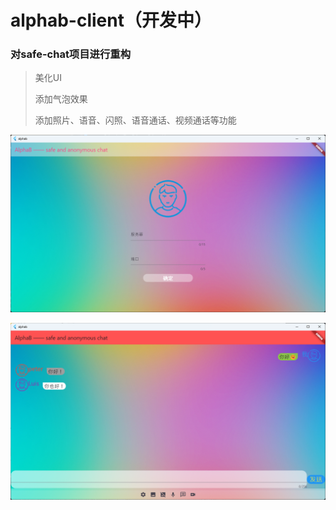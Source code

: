 # alphab-client（开发中）

### 对safe-chat项目进行重构

> 美化UI
>
> 添加气泡效果
>
> 添加照片、语音、闪照、语音通话、视频通话等功能

![image](1.png)

![image](2.png)

